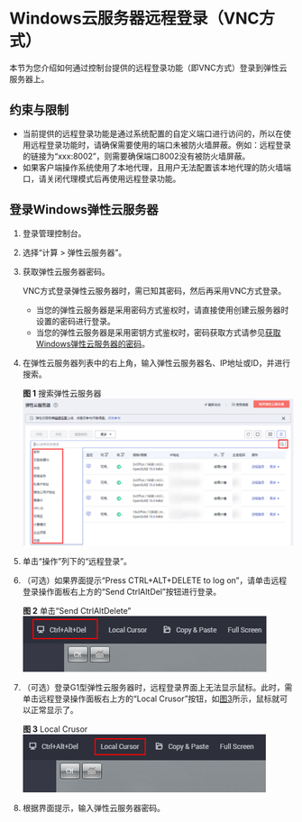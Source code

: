 # Windows云服务器远程登录（VNC方式）<a name="ZH-CN_TOPIC_0027290684"></a>

本节为您介绍如何通过控制台提供的远程登录功能（即VNC方式）登录到弹性云服务器上。

## 约束与限制<a name="section59281641102836"></a>

-   当前提供的远程登录功能是通过系统配置的自定义端口进行访问的，所以在使用远程登录功能时，请确保需要使用的端口未被防火墙屏蔽。例如：远程登录的链接为“xxx:8002”，则需要确保端口8002没有被防火墙屏蔽。
-   如果客户端操作系统使用了本地代理，且用户无法配置该本地代理的防火墙端口，请关闭代理模式后再使用远程登录功能。

## 登录Windows弹性云服务器<a name="section34668256111127"></a>

1.  登录管理控制台。
2.  选择“计算 \> 弹性云服务器”。
3.  获取弹性云服务器密码。

    VNC方式登录弹性云服务器时，需已知其密码，然后再采用VNC方式登录。

    -   当您的弹性云服务器是采用密码方式鉴权时，请直接使用创建云服务器时设置的密码进行登录。
    -   当您的弹性云服务器是采用密钥方式鉴权时，密码获取方式请参见[获取Windows弹性云服务器的密码](获取Windows弹性云服务器的密码.md)。

4.  在弹性云服务器列表中的右上角，输入弹性云服务器名、IP地址或ID，并进行搜索。

    **图 1**  搜索弹性云服务器<a name="fig46579949111127"></a>  
    ![](figures/搜索弹性云服务器.png "搜索弹性云服务器")

5.  单击“操作”列下的“远程登录”。
6.  （可选）如果界面提示“Press CTRL+ALT+DELETE to log on”，请单击远程登录操作面板右上方的“Send CtrlAltDel”按钮进行登录。

    **图 2**  单击“Send CtrlAltDelete”<a name="fig22996848191913"></a>  
    ![](figures/单击-Send-CtrlAltDelete.png "单击-Send-CtrlAltDelete")

7.  （可选）登录G1型弹性云服务器时，远程登录界面上无法显示鼠标。此时，需单击远程登录操作面板右上方的“Local Crusor”按钮，如[图3](#zh-cn_topic_0027268511_fig3022163194924)所示，鼠标就可以正常显示了。

    **图 3**  Local Crusor<a name="zh-cn_topic_0027268511_fig3022163194924"></a>  
    ![](figures/Local-Crusor.png "Local-Crusor")

8.  根据界面提示，输入弹性云服务器密码。

